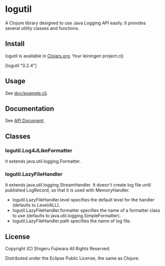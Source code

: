 # logutil

A Clojure library designed to use Java Logging API easily.
It provides several utility classes and functions.

## Install

logutil is available in [Clojars.org](https://clojars.org/logutil).
Your leiningen project.clj:

   [logutil "0.2.4"]

## Usage

See [doc/example.clj](https://github.com/sgr/logutil/blob/master/example.clj).

## Documentation

See [API Document](http://sgr.github.io/logutil/).

## Classes

### logutil.Log4JLikeFormatter

It extends java.util.logging.Formatter.

### logutil.LazyFileHandler

It extends java.util.logging.StreamHandler.
It doesn't create log file until published LogRecord, so that it is used with MemoryHandler.

* logutil.LazyFileHandler.level specifies the default level for the handler (defaults to Level/ALL).
* logutil.LazyFileHandler.formatter specifies the name of a formatter class to use (defaults to java.util.logging.SimpleFormatter).
* logutil.LazyFileHandler.path specifies the name of log file.

## License

Copyright (C) Shigeru Fujiwara All Rights Reserved.

Distributed under the Eclipse Public License, the same as Clojure.
